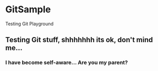 # GitSample
Testing Git Playground

## Testing Git stuff, shhhhhhh its ok, don't mind me...

### I have become self-aware... Are you my parent?
